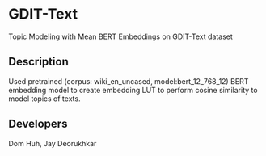 # GDIT-Text
Topic Modeling with Mean BERT Embeddings on GDIT-Text dataset

## Description
Used pretrained (corpus: wiki_en_uncased, model:bert_12_768_12) BERT embedding model to create embedding LUT to perform cosine similarity to model topics of texts.

## Developers
Dom Huh, Jay Deorukhkar
